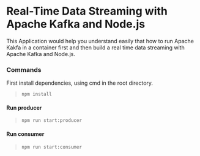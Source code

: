 # Real-Time Data Streaming with Apache Kafka and Node.js
This Application would help you understand easily that how to run Apache Kakfa in a container first and then build a real time data streaming with Apache Kafka and Node.js.
### Commands
First install dependencies, using cmd in the root directory.
> `npm install`
#### Run producer
> `npm run start:producer`
#### Run consumer
> `npm run start:consumer`
